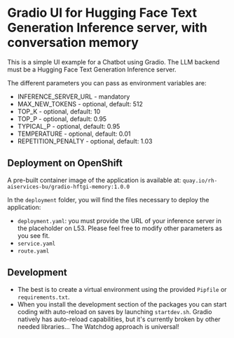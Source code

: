 # Gradio UI for Hugging Face Text Generation Inference server, with conversation memory

This is a simple UI example for a Chatbot using Gradio. The LLM backend must be a Hugging Face Text Generation Inference server.

The different parameters you can pass as environment variables are:

- INFERENCE_SERVER_URL - mandatory
- MAX_NEW_TOKENS - optional, default: 512
- TOP_K - optional, default: 10
- TOP_P - optional, default: 0.95
- TYPICAL_P - optional, default: 0.95
- TEMPERATURE - optional, default: 0.01
- REPETITION_PENALTY - optional, default: 1.03

## Deployment on OpenShift

A pre-built container image of the application is available at: `quay.io/rh-aiservices-bu/gradio-hftgi-memory:1.0.0`

In the `deployment` folder, you will find the files necessary to deploy the application:

- `deployment.yaml`: you must provide the URL of your inference server in the placeholder on L53. Please feel free to modify other parameters as you see fit.
- `service.yaml`
- `route.yaml`

## Development

- The best is to create a virtual environment using the provided `Pipfile` or `requirements.txt`.
- When you install the development section of the packages you can start coding with auto-reload on saves by launching `startdev.sh`. Gradio natively has auto-reload capabilities, but it's currently broken by other needed libraries... The Watchdog approach is universal!
